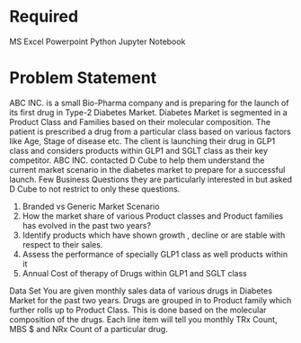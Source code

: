 # Required
MS Excel
Powerpoint
Python
Jupyter Notebook


# Problem Statement
ABC INC. is a small Bio-Pharma company and is preparing for the launch of its first drug in Type-2 Diabetes Market. 
Diabetes Market is segmented in a Product Class and Families based on their molecular composition. The patient is prescribed a drug from a particular class based on various factors like Age, Stage of disease etc. The client is launching their drug in GLP1 class and considers products within GLP1 and SGLT class as their key competitor.
ABC INC. contacted D Cube to help them understand the current market scenario in the diabetes market to prepare for a successful launch. Few Business Questions they are particularly interested in but asked D Cube to not restrict to only these questions.

1.	Branded vs Generic Market Scenario
2.	How the market share of various Product classes and Product families has evolved in the past two years?
3.	Identify products which have shown growth , decline or are stable with respect to their sales.
4.	Assess the performance of specially GLP1 class as well products within it
5.	Annual Cost of therapy of Drugs within GLP1 and SGLT class 

Data Set
You are given monthly sales data of various drugs in Diabetes Market for the past two years. Drugs are grouped in to Product family which further rolls up to Product Class. This is done based on the molecular composition of the drugs. Each line item will tell you monthly TRx Count, MBS $ and NRx Count of a particular drug.

